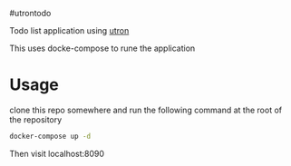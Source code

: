 #utrontodo

Todo list application using [utron](https://github.com/gernest/utron)

This uses docke-compose to rune the application

# Usage

clone this repo somewhere and run the following command at the root of the
repository

```bash
docker-compose up -d
```

Then visit localhost:8090



